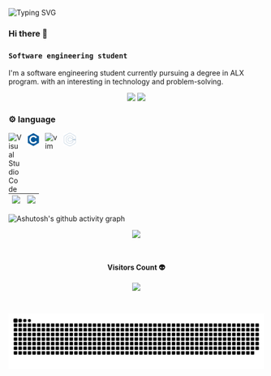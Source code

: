 ![Typing SVG](https://readme-typing-svg.herokuapp.com?font=Fira+Code&pause=1000&center=true&width=435&lines=HI;I'm+ABDELALI+RAMI;I'm+Currently+an+Alx+student+)


### Hi there 👋

<h3><code>Software engineering student</code></h3>
<p>I'm a software engineering student currently pursuing a degree in ALX program. with an interesting in technology and problem-solving.</p>

<!--Social Media-->  
<div align="center"> 
<a href="https://twitter.com/Alijr_2018" target="_blank"><img src="https://img.shields.io/badge/-Twitter-%231DA1F2?style=for-the-badge&logo=twitter&logoColor=white"></a>
<a href="https://github.com/alijr2018" target="_blank"><img src="https://img.shields.io/badge/-GitHub-%23181717?style=for-the-badge&logo=github&logoColor=white"></a>
 </div>
 


### ⚙️ language 
<img align="left" alt="Visual Studio Code" width="26px" src="https://cdn.jsdelivr.net/gh/devicons/devicon/icons/vscode/vscode-original.svg" style="padding-right:10px;" />

<img align="left" alt="C" width="26px" src="https://raw.githubusercontent.com/devicons/devicon/v2.15.1/icons/c/c-plain.svg" style="padding-right:10px;" />

<img align="left" alt="vim" width="26px" src="https://cdn.jsdelivr.net/gh/devicons/devicon/icons/vim/vim-original.svg" style="padding-right:10px;" />

<img align="left" alt="c++" width="26px" src="https://raw.githubusercontent.com/devicons/devicon/v2.15.1/icons/cplusplus/cplusplus-line.svg" style="padding-right:10px;" />

<!--Skill And More Information--> 
<table>
  <thead>
    <th><img src="https://github-readme-stats.vercel.app/api?username=alijr2018&show_icons=true&count_private=true&hide_border=true&title_color=00b3ff&icon_color=00b4ff&text_color=c9d1d9&bg_color=0d1117" /></th>
    <th><img src="https://github-readme-stats.vercel.app/api/top-langs/?username=alijr2018&layout=compact&hide_border=true&title_color=00b3ff&text_color=00b4ff&bg_color=0d1117" /></th>
  </thead>
</table>

<!--Graph-->
![Ashutosh's github activity graph](https://github-readme-activity-graph.cyclic.app/graph?username=alijr2018&bg_color=0d1117&color=ffffff&line=00b3ff&point=f9fafa&area=true&hide_border=true)

<!--Total Contributions--> 
 <p align="center">
<img  src="https://github-readme-streak-stats.herokuapp.com?user=alijr2018&theme=tokyonight_duo&hide_border=true"
</p>
<!--
**alijr2018/alijr2018** is a ✨ _special_ ✨ repository because its `README.md` (this file) appears on your GitHub profile.

Here are some ideas to get you started:

- 🔭 I’m currently working on ...
- 🌱 I’m currently learning ...
- 👯 I’m looking to collaborate on ...
- 🤔 I’m looking for help with ...
- 💬 Ask me about ...
- 📫 How to reach me: ...
- 😄 Pronouns: ...
- ⚡ Fun fact: ...
-->
<!--visits-->   
<div align="center">
<br><p align="centre"><b>Visitors Count 👽 </b></p>  
<p align="center"><img align="center" src="https://profile-counter.glitch.me/{alijr2018}/count.svg" /></p> 
<br>
</div>

  
 <!--Sneek Gusano-->
![](https://github.com/Platane/snk/raw/output/github-contribution-grid-snake.svg)